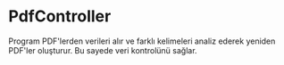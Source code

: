 # PdfController
Program PDF'lerden verileri alır ve farklı kelimeleri analiz ederek yeniden PDF'ler oluşturur. Bu sayede veri kontrolünü sağlar.

